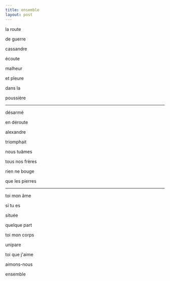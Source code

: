 ```yaml
---
title: ensemble
layout: post
---
```


la route

de guerre

cassandre

écoute

malheur

et pleure

dans la

poussière

---

désarmé

en déroute

alexandre

triomphait

nous tuâmes

tous nos frères

rien ne bouge 

que les pierres

---

toi mon âme

si tu es

située

quelque part

toi mon corps

unipare

toi que j'aime

aimons-nous

ensemble

